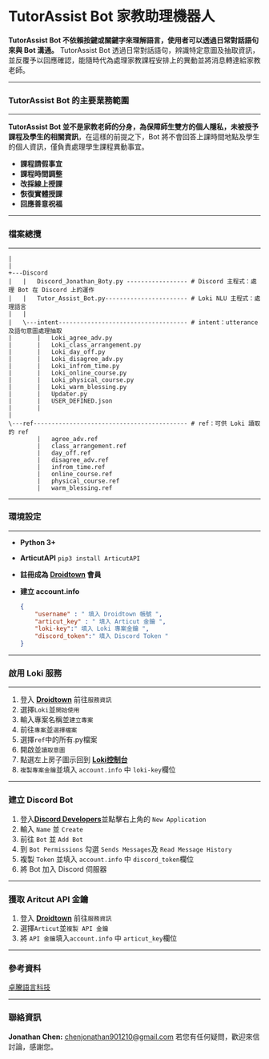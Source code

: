 # TutorAssist Bot 家教助理機器人
**TutorAssist Bot 不依賴按鍵或關鍵字來理解語言，使用者可以透過日常對話語句來與 Bot 溝通。** TutorAssist Bot 透過日常對話語句，辨識特定意圖及抽取資訊，並反覆予以回應確認，能隨時代為處理家教課程安排上的異動並將消息轉達給家教老師。

---
### TutorAssist Bot 的主要業務範圍
---
**TutorAssist Bot 並不是家教老師的分身，為保障師生雙方的個人隱私，未被授予課程及學生的相關資訊**，在這樣的前提之下，Bot 將不會回答上課時間地點及學生的個人資訊，僅負責處理學生課程異動事宜。

* **課程請假事宜**
* **課程時間調整**
* **改採線上授課**
* **恢復實體授課**
* **回應善意祝福**



---
### 檔案總攬
---
```
|
|
+---Discord
|   |   Discord_Jonathan_Boty.py ----------------- # Discord 主程式：處理 Bot 在 Discord 上的運作
|   |   Tutor_Assist_Bot.py----------------------- # Loki NLU 主程式：處理語言
|   |   
|   \---intent------------------------------------ # intent：utterance及語句意圖處理抽取                   
|       |   Loki_agree_adv.py
|       |   Loki_class_arrangement.py
|       |   Loki_day_off.py
|       |   Loki_disagree_adv.py
|       |   Loki_infrom_time.py
|       |   Loki_online_course.py
|       |   Loki_physical_course.py
|       |   Loki_warm_blessing.py
|       |   Updater.py
|       |   USER_DEFINED.json
|       |   
|               
\---ref------------------------------------------- # ref：可供 Loki 讀取的 ref
        |   agree_adv.ref
        |   class_arrangement.ref
        |   day_off.ref
        |   disagree_adv.ref
        |   infrom_time.ref
        |   online_course.ref
        |   physical_course.ref
        |   warm_blessing.ref
```
---

### 環境設定

---

* **Python 3+**

* **ArticutAPI** ```pip3 install ArticutAPI```

* **註冊成為 [Droidtown](https://api.droidtown.co/login/) 會員**

* **建立 account.info**  

  ```json
  {
      "username" : " 填入 Droidtown 帳號 ",
      "articut_key" : " 填入 Articut 金鑰 ",
      "loki-key":" 填入 Loki 專案金鑰 ",
      "discord_token":" 填入 Discord Token "
  }

---

### 啟用 Loki 服務

---

1. 登入 **[Droidtown](https://api.droidtown.co/login/)** 前往```服務資訊```
2. 選擇```Loki```並```開始使用```
3. 輸入專案名稱並```建立專案```
4. 前往```專案```並```選擇檔案```
5. 選擇```ref```中的所有.py檔案
6. 開啟並```讀取意圖```
7. 點選左上房子圖示回到 [**Loki控制台**](https://api.droidtown.co/loki/)
8. ```複製專案金鑰```並填入 ```account.info``` 中 ```loki-key```欄位

---

### 建立 Discord Bot

1. 登入[**Discord Developers**](https://discord.com/developers/applications/)並點擊右上角的 ```New Application```
2. 輸入 ```Name``` 並 ```Create```
3. 前往 ```Bot``` 並 ```Add Bot```
4. 到 ```Bot Permissions``` 勾選 ```Sends Messages```及 ```Read Message History```
5. 複製 ```Token``` 並填入 ```account.info``` 中 ```discord_token```欄位
6. 將 Bot 加入 Discord 伺服器

---

### 獲取 Aritcut API 金鑰

1. 登入 **[Droidtown](https://api.droidtown.co/login/)** 前往```服務資訊```
2. 選擇```Articut```並```複製 API 金鑰```
3. 將 ```API 金鑰```填入```account.info``` 中 ```articut_key```欄位

---

### 參考資料

[卓騰語言科技](https://www.droidtown.co/zh-tw/)

---

### 聯絡資訊

**Jonathan Chen:** chenjonathan901210@gmail.com
若您有任何疑問，歡迎來信討論，感謝您。
